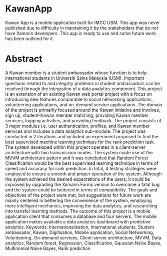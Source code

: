 # KawanApp

Kawan App is a mobile application built for IMCC USM. This app was never published due to difficulty in maintaining it by the stakeholders that do not have Xamarin developers.
This app is ready to use and some future work has been outlined for it.

# Abstract
A Kawan member is a student ambassador whose function is to help international 
students in Universiti Sains Malaysia (USM). Important questions related to and 
integrity problems in student ambassadors can be resolved through the integration of a 
data analytics component. This project is an extension of an existing Kawan web portal 
project with a focus on introducing new features comparable to social networking 
applications, volunteering applications, and on-demand service applications. The 
domain of the project is primarily focused around the Kawan initiative and involves, 
sign up, student-Kawan member matching, providing Kawan member services, logging 
activities, and providing feedback. The project consists of 3 major modules i.e. user 
authentication, profiles, and Kawan member services and includes a data analytics sub-module. 
The project was conducted in 2 iterations and included an experiment purposed 
to find the best supervised machine learning technique for the rank prediction task. The 
system developed within this project operates in a client-server architecture with two 
transmission modes. The system made use of the MVVM architecture pattern and it 
was concluded that Random Forest Classification would be the best supervised learning 
technique in terms of speed and accuracy for rank prediction. In total, 4 testing 
strategies were employed to ensure a smooth and proper operation of the system. 
Although the system achieved the desired expectations of the users, it could be 
improved by upgrading the Xamarin.Forms version to overcome a fatal bug and the 
system could be bettered in terms of compatibility. The goals and objectives of the 
project were met, but suggestions for future work are mainly centered in bettering the 
convenience of the system, employing more intelligent mechanics, improving the data 
analytics, and researching into transfer learning methods. The outcome of this project 
is a mobile application client that consumes a database and four servers. The mobile 
application makes available a data analytics dashboard with predictive analytics. 
Keywords: Internationalisation, International students, Student ambassador, Kawan, 
Digitisation, Mobile application, Social Networking, Volunteering, On-demand 
services, Client-server architecture, MVVM, Data analytics, Random forest, 
Regression, Classification, Gaussian Naïve Bayes, Multinomial Naïve Bayes, Rank 
prediction
